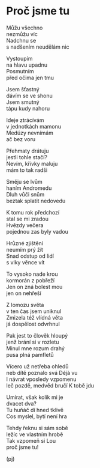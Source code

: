 Proč jsme tu
============

Můžu všechno  
nezmůžu víc  
Nadchnu se  
s nadšením neudělám nic

Vystoupím  
na hlavu upadnu  
Posmutním  
před očima jen tmu

Jsem šťastný  
dávím se ve shonu  
Jsem smutný  
tápu kudy nahoru

Ideje ztrácívám  
v jednotkách mamonu  
Medúzy nevnímám  
ač bez voru

Přehmaty drátuju  
jestli tohle stačí?  
Nevím, křivky maluju  
mám to tak radši

Směju se lvům  
haním Andromedu  
Dluh vůči snům  
beztak splatit nedovedu

K tomu rok předchozí  
stal se mi zradou  
Hvězdy večera  
pojednou zas byly vadou

Hrůzné zjištění  
neumím prý žít  
Snad odstup od lidí  
s vlky věnce vít

To vysoko nade krou  
kormorán z pobřeží  
Jen on zná bolest mou  
jen on nehřeší

Z lomozu světa  
v ten čas jsem uniknul  
Zmizela též vlídná věta  
já dospělost odvrhnul

Pak jest to člověk hloupý  
jenž brání si v rozletu  
Minul mne rozum drahý  
pusa plná pamfletů

Vícero už netřeba ohledů  
neb dítě poznalo svá Déjà vu  
I návrat vposledy vzpomenu  
leč pozdě, medvěd bručí K tobě jdu

Umírat, však kolik mi je  
dvacet dva?  
Tu huňáč dí hned tklivě  
Cos myslel, bytí není hra

Tehdy řeknu si sám sobě  
ležíc ve vlastním hrobě  
Tak vzpomeň si Lou  
proč jsme tu!

(pj)

